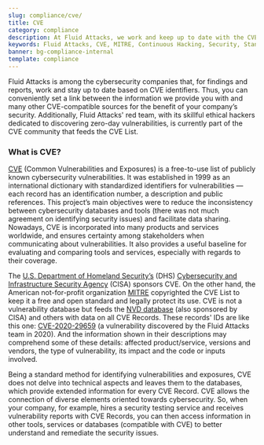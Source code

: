 ```yaml
---
slug: compliance/cve/
title: CVE
category: compliance
description: At Fluid Attacks, we work and keep up to date with the CVE list for our findings and reports, as well as contribute to community efforts.
keywords: Fluid Attacks, CVE, MITRE, Continuous Hacking, Security, Standards, Ethical Hacking, Pentesting
banner: bg-compliance-internal
template: compliance
---
```


<div class="paragraph fw3 f3 lh-2">

Fluid Attacks is among the cybersecurity companies that, for findings
and reports, work and stay up to date based on CVE identifiers. Thus,
you can conveniently set a link between the information we provide you
with and many other CVE-compatible sources for the benefit of your
company’s security. Additionally, Fluid Attacks' red team, with its
skillful ethical hackers dedicated to discovering zero-day
vulnerabilities, is currently part of the CVE community that feeds the
CVE List.

</div>

<div class="sect2 fw3 f3 lh-2">

### What is CVE?

[CVE](https://cve.mitre.org/index.html) (Common Vulnerabilities and
Exposures) is a free-to-use list of publicly known cybersecurity
vulnerabilities. It was established in 1999 as an international
dictionary with standardized identifiers for vulnerabilities — each
record has an identification number, a description and public
references. This project’s main objectives were to reduce the
inconsistency between cybersecurity databases and tools (there was not
much agreement on identifying security issues) and facilitate data
sharing. Nowadays, CVE is incorporated into many products and services
worldwide, and ensures certainty among stakeholders when communicating
about vulnerabilities. It also provides a useful baseline for evaluating
and comparing tools and services, especially with regards to their
coverage.

The [U.S. Department of Homeland Security’s](https://www.dhs.gov/) (DHS)
[Cybersecurity and Infrastructure Security
Agency](https://www.cisa.gov/cybersecurity-division) (CISA) sponsors
CVE. On the other hand, the American not-for-profit organization
[MITRE](https://www.mitre.org/) copyrighted the CVE List to keep it a
free and open standard and legally protect its use. CVE is not a
vulnerability database but feeds the [NVD
database](https://nvd.nist.gov/) (also sponsored by CISA) and others
with data on all CVE Records. These records' IDs are like this one:
[CVE-2020-29659](/../../advisories/prine) (a vulnerability discovered by
the Fluid Attacks team in 2020). And the information shown in their
descriptions may comprehend some of these details: affected
product/service, versions and vendors, the type of vulnerability, its
impact and the code or inputs involved.

Being a standard method for identifying vulnerabilities and exposures,
CVE does not delve into technical aspects and leaves them to the
databases, which provide extended information for every CVE Record. CVE
allows the connection of diverse elements oriented towards
cybersecurity. So, when your company, for example, hires a security
testing service and receives vulnerability reports with CVE Records, you
can then access information in other tools, services or databases
(compatible with CVE) to better understand and remediate the security
issues.

</div>
